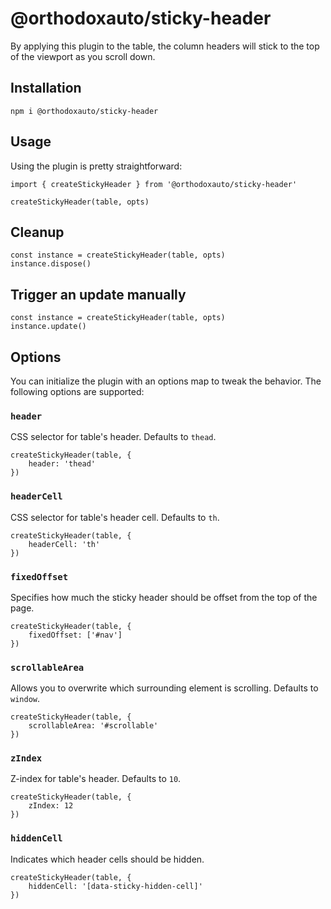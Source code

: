 # @orthodoxauto/sticky-header

By applying this plugin to the table, the column headers will stick to the top of the viewport as you scroll down.

## Installation

```
npm i @orthodoxauto/sticky-header
```

## Usage

Using the plugin is pretty straightforward:

```
import { createStickyHeader } from '@orthodoxauto/sticky-header'

createStickyHeader(table, opts)
```

## Cleanup

```
const instance = createStickyHeader(table, opts)
instance.dispose()
```

## Trigger an update manually

```
const instance = createStickyHeader(table, opts)
instance.update()
```

## Options

You can initialize the plugin with an options map to tweak the behavior. The following options are supported:

### `header`

CSS selector for table's header. Defaults to `thead`.

```
createStickyHeader(table, {
    header: 'thead'
})
```

### `headerCell`

CSS selector for table's header cell. Defaults to `th`.

```
createStickyHeader(table, {
    headerCell: 'th'
})
```

### `fixedOffset`

Specifies how much the sticky header should be offset from the top of the page.

```
createStickyHeader(table, {
    fixedOffset: ['#nav']
})
```

### `scrollableArea`

Allows you to overwrite which surrounding element is scrolling. Defaults to `window`.

```
createStickyHeader(table, {
    scrollableArea: '#scrollable'
})
```

### `zIndex`

Z-index for table's header. Defaults to `10`.

```
createStickyHeader(table, {
    zIndex: 12
})
```

### `hiddenCell`

Indicates which header cells should be hidden.

```
createStickyHeader(table, {
    hiddenCell: '[data-sticky-hidden-cell]'
})
```
